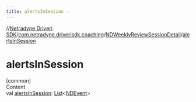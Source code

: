 ```yaml
---
title: alertsInSession -
---
```

//[Netradyne Driveri SDK](../../index.md)/[com.netradyne.driverisdk.coaching](../index.md)/[NDWeeklyReviewSessionDetail](index.md)/[alertsInSession](alerts-in-session.md)



# alertsInSession  
[common]  
Content  
val [alertsInSession](alerts-in-session.md): [List](https://kotlinlang.org/api/latest/jvm/stdlib/kotlin.collections/-list/index.html)<[NDEvent](../../com.netradyne.driverisdk.events/-n-d-event/index.md)>  



